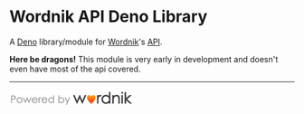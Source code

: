 # Wordnik API Deno Library

A [Deno](https://deno.land) library/module for [Wordnik](https://wordnik.com)'s [API](https://developer.wordnik.com).

**Here be dragons!**
This module is very early in development and doesn't even have most of the api covered.

---

<!-- ## Attributions -->
<!-- ### [Wordnik](https://wordnik.com) -->

[![Powered by Wordnik](/static/assets/poweredbyWorknik.png)](https://wordnik.com)
